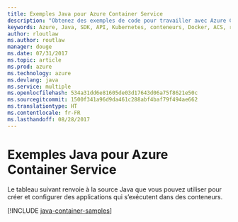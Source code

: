 ```yaml
---
title: Exemples Java pour Azure Container Service
description: "Obtenez des exemples de code pour travailler avec Azure Container Service à partir de vos applications Java."
keywords: Azure, Java, SDK, API, Kubernetes, conteneurs, Docker, ACS, registre, images
author: rloutlaw
ms.author: routlaw
manager: douge
ms.date: 07/31/2017
ms.topic: article
ms.prod: azure
ms.technology: azure
ms.devlang: java
ms.service: multiple
ms.openlocfilehash: 534a31dd6e81605de03d17643d06a75f8621e50c
ms.sourcegitcommit: 1500f341a96d9da461c288abf4baf79f494ae662
ms.translationtype: HT
ms.contentlocale: fr-FR
ms.lasthandoff: 08/28/2017
---
```

# <a name="java-samples-for-azure-container-service"></a>Exemples Java pour Azure Container Service

Le tableau suivant renvoie à la source Java que vous pouvez utiliser pour créer et configurer des applications qui s’exécutent dans des conteneurs.

[!INCLUDE [java-container-samples](includes/java-container-samples.md)]